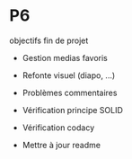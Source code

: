 # P6

objectifs fin de projet

* Gestion medias favoris

* Refonte visuel (diapo, ...)

* Problèmes commentaires

* Vérification principe SOLID

* Vérification codacy

* Mettre à jour readme